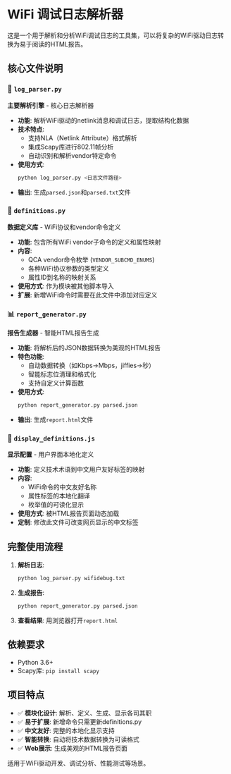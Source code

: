 # WiFi 调试日志解析器

这是一个用于解析和分析WiFi调试日志的工具集，可以将复杂的WiFi驱动日志转换为易于阅读的HTML报告。

## 核心文件说明

### 📄 `log_parser.py`
**主要解析引擎** - 核心日志解析器

- **功能**: 解析WiFi驱动的netlink消息和调试日志，提取结构化数据
- **技术特点**: 
  - 支持NLA（Netlink Attribute）格式解析
  - 集成Scapy库进行802.11帧分析
  - 自动识别和解析vendor特定命令
- **使用方式**: 
  ```bash
  python log_parser.py <日志文件路径>
  ```
- **输出**: 生成`parsed.json`和`parsed.txt`文件

### 🎯 `definitions.py`
**数据定义库** - WiFi协议和vendor命令定义

- **功能**: 包含所有WiFi vendor子命令的定义和属性映射
- **内容**: 
  - QCA vendor命令枚举 (`VENDOR_SUBCMD_ENUMS`)
  - 各种WiFi协议参数的类型定义
  - 属性ID到名称的映射关系
- **使用方式**: 作为模块被其他脚本导入
- **扩展**: 新增WiFi命令时需要在此文件中添加对应定义

### 📊 `report_generator.py`
**报告生成器** - 智能HTML报告生成

- **功能**: 将解析后的JSON数据转换为美观的HTML报告
- **特色功能**:
  - 自动数据转换（如Kbps→Mbps，jiffies→秒）
  - 智能标志位清理和格式化
  - 支持自定义计算函数
- **使用方式**:
  ```bash
  python report_generator.py parsed.json
  ```
- **输出**: 生成`report.html`文件

### 🎨 `display_definitions.js`
**显示配置** - 用户界面本地化定义

- **功能**: 定义技术术语到中文用户友好标签的映射
- **内容**:
  - WiFi命令的中文友好名称
  - 属性标签的本地化翻译
  - 枚举值的可读化显示
- **使用方式**: 被HTML报告页面动态加载
- **定制**: 修改此文件可改变网页显示的中文标签

## 完整使用流程

1. **解析日志**:
   ```bash
   python log_parser.py wifidebug.txt
   ```

2. **生成报告**:
   ```bash
   python report_generator.py parsed.json
   ```

3. **查看结果**: 用浏览器打开`report.html`

## 依赖要求

- Python 3.6+
- Scapy库: `pip install scapy`

## 项目特点

- ✅ **模块化设计**: 解析、定义、生成、显示各司其职
- ✅ **易于扩展**: 新增命令只需更新definitions.py
- ✅ **中文友好**: 完整的本地化显示支持
- ✅ **智能转换**: 自动将技术数据转换为可读格式
- ✅ **Web展示**: 生成美观的HTML报告页面

适用于WiFi驱动开发、调试分析、性能测试等场景。
